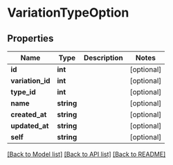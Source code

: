 # VariationTypeOption

## Properties
Name | Type | Description | Notes
------------ | ------------- | ------------- | -------------
**id** | **int** |  | [optional] 
**variation_id** | **int** |  | [optional] 
**type_id** | **int** |  | [optional] 
**name** | **string** |  | [optional] 
**created_at** | **string** |  | [optional] 
**updated_at** | **string** |  | [optional] 
**self** | **string** |  | [optional] 

[[Back to Model list]](../README.md#documentation-for-models) [[Back to API list]](../README.md#documentation-for-api-endpoints) [[Back to README]](../README.md)


